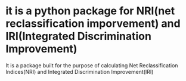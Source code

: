 # it is a python package for NRI(net reclassification imporvement) and IRI(Integrated Discrimination Improvement)
It is a package built for the purpose of calculating Net Reclassification Indices(NRI) and Integrated Discrimination Improvement(IRI) 
